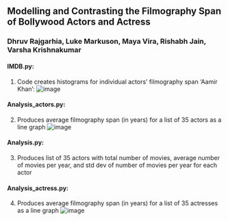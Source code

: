 ## Modelling and Contrasting the Filmography Span of Bollywood Actors and Actress
### Dhruv Rajgarhia, Luke Markuson, Maya Vira, Rishabh Jain, Varsha Krishnakumar

#### **IMDB.py:** 
1. Code creates histograms for individual actors’ filmography span
‘Aamir Khan’:
![image](https://user-images.githubusercontent.com/82107886/116833586-bde48b00-ab7f-11eb-84e9-1436ed317536.png)

#### **Analysis_actors.py:**
2. Produces average filmography span (in years) for a list of 35 actors as a line graph
![image](https://user-images.githubusercontent.com/82107886/116833599-cccb3d80-ab7f-11eb-92d9-a0d4949951f3.png)

#### **Analysis.py:**
3. Produces list of 35 actors with total number of movies, average number of movies per year, and std dev of number of movies per year for each actor

#### **Analysis_actress.py:**
4. Produces average filmography span (in years) for a list of 35 actresses as a line graph
![image](https://user-images.githubusercontent.com/82107886/116833616-e40a2b00-ab7f-11eb-966e-f7d81e806d31.png)



